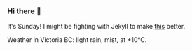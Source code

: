 ### Hi there :wave:

It's Sunday! I might be fighting with Jekyll to make [this](https://swissclubtoronto.ca) better.

Weather in Victoria BC: light rain, mist, at +10°C.
